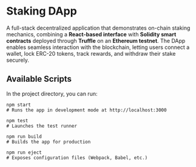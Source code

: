 # Staking DApp

A full-stack decentralized application that demonstrates on-chain staking mechanics, combining a **React-based interface** with **Solidity smart contracts** deployed through **Truffle** on an **Ethereum testnet**. 
The DApp enables seamless interaction with the blockchain, letting users connect a wallet, lock ERC-20 tokens, track rewards, and withdraw their stake securely.  

## Available Scripts

In the project directory, you can run:

```
npm start
# Runs the app in development mode at http://localhost:3000

npm test
# Launches the test runner

npm run build
# Builds the app for production

npm run eject
# Exposes configuration files (Webpack, Babel, etc.)
```
